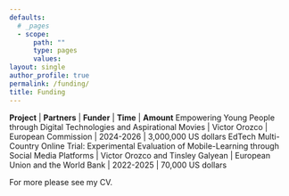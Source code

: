 ```yaml
---
defaults:
  # _pages
  - scope:
      path: ""
      type: pages
      values:
layout: single
author_profile: true
permalink: /funding/
title: Funding
---
```


**Project** | **Partners** | **Funder** | **Time** | **Amount**
Empowering Young People through Digital Technologies and Aspirational Movies | Victor Orozco | European Commission | 2024-2026 | 3,000,000 US dollars
EdTech Multi-Country Online Trial: Experimental Evaluation of Mobile-Learning through Social Media Platforms | Victor Orozco and Tinsley Galyean | European Union and the World Bank | 2022-2025 | 70,000 US dollars


For more please see my CV.